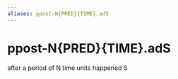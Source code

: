 ```yaml
---
aliases: ppost-N{PRED}{TIME}.adS
---
```

# ppost-N{PRED}{TIME}.adS

after a period of N time units happened S
